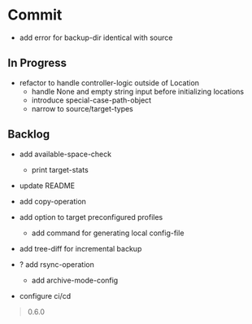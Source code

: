 # Commit

- add error for backup-dir identical with source

## In Progress

- refactor to handle controller-logic outside of Location
  - handle None and empty string input before initializing locations
  - introduce special-case-path-object
  - narrow to source/target-types

## Backlog

- add available-space-check
  - print target-stats

- update README

- add copy-operation

- add option to target preconfigured profiles
  - add command for generating local config-file

- add tree-diff for incremental backup

- ? add rsync-operation
  - add archive-mode-config

- configure ci/cd

> 0.6.0
